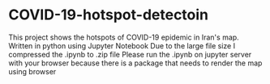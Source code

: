 # COVID-19-hotspot-detectoin
This project shows the hotspots of COVID-19 epidemic in Iran's map. Written in python using Jupyter Notebook
Due to the large file size I compressed the .ipynb to .zip file
Please run the .ipynb on jupyter server with your browser because there is a package that needs to render the map using browser
